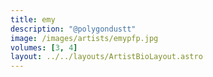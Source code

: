 ```yaml
---
title: emy
description: "@polygondustt"
image: /images/artists/emypfp.jpg
volumes: [3, 4]
layout: ../../layouts/ArtistBioLayout.astro
---
```

